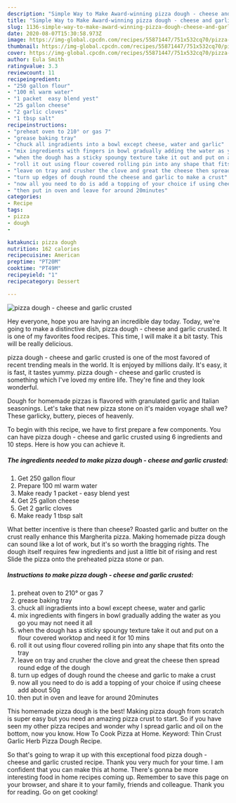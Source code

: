 ```yaml
---
description: "Simple Way to Make Award-winning pizza dough - cheese and garlic crusted"
title: "Simple Way to Make Award-winning pizza dough - cheese and garlic crusted"
slug: 1136-simple-way-to-make-award-winning-pizza-dough-cheese-and-garlic-crusted
date: 2020-08-07T15:30:58.973Z
image: https://img-global.cpcdn.com/recipes/55871447/751x532cq70/pizza-dough-cheese-and-garlic-crusted-recipe-main-photo.jpg
thumbnail: https://img-global.cpcdn.com/recipes/55871447/751x532cq70/pizza-dough-cheese-and-garlic-crusted-recipe-main-photo.jpg
cover: https://img-global.cpcdn.com/recipes/55871447/751x532cq70/pizza-dough-cheese-and-garlic-crusted-recipe-main-photo.jpg
author: Eula Smith
ratingvalue: 3.3
reviewcount: 11
recipeingredient:
- "250 gallon flour"
- "100 ml warm water"
- "1 packet  easy blend yest"
- "25 gallon cheese"
- "2 garlic cloves"
- "1 tbsp salt"
recipeinstructions:
- "preheat oven to 210° or gas 7"
- "grease baking tray"
- "chuck all ingradients into a bowl except cheese, water and garlic"
- "mix ingredients with fingers in bowl gradually adding the water as you go you may not need it all"
- "when the dough has a sticky spoungy texture take it out and put on a flour covered worktop and need it for 10 mins"
- "roll it out using flour covered rolling pin into any shape that fits onto the tray"
- "leave on tray and crusher the clove and great the cheese then spread round edge of the dough"
- "turn up edges of dough round the cheese and garlic to make a crust"
- "now all you need to do is add a topping of your choice if using cheese add about 50g"
- "then put in oven and leave for around 20minutes"
categories:
- Recipe
tags:
- pizza
- dough
- 

katakunci: pizza dough  
nutrition: 162 calories
recipecuisine: American
preptime: "PT20M"
cooktime: "PT49M"
recipeyield: "1"
recipecategory: Dessert

---
```



![pizza dough - cheese and garlic crusted](https://img-global.cpcdn.com/recipes/55871447/751x532cq70/pizza-dough-cheese-and-garlic-crusted-recipe-main-photo.jpg)

Hey everyone, hope you are having an incredible day today. Today, we're going to make a distinctive dish, pizza dough - cheese and garlic crusted. It is one of my favorites food recipes. This time, I will make it a bit tasty. This will be really delicious.

pizza dough - cheese and garlic crusted is one of the most favored of recent trending meals in the world. It is enjoyed by millions daily. It's easy, it is fast, it tastes yummy. pizza dough - cheese and garlic crusted is something which I've loved my entire life. They're fine and they look wonderful.

Dough for homemade pizzas is flavored with granulated garlic and Italian seasonings. Let&#39;s take that new pizza stone on it&#39;s maiden voyage shall we? These garlicky, buttery, pieces of heavenly.


To begin with this recipe, we have to first prepare a few components. You can have pizza dough - cheese and garlic crusted using 6 ingredients and 10 steps. Here is how you can achieve it.

<!--inarticleads1-->

##### The ingredients needed to make pizza dough - cheese and garlic crusted:

1. Get 250 gallon flour
1. Prepare 100 ml warm water
1. Make ready 1 packet - easy blend yest
1. Get 25 gallon cheese
1. Get 2 garlic cloves
1. Make ready 1 tbsp salt


What better incentive is there than cheese? Roasted garlic and butter on the crust really enhance this Margherita pizza. Making homemade pizza dough can sound like a lot of work, but it&#39;s so worth the bragging rights. The dough itself requires few ingredients and just a little bit of rising and rest Slide the pizza onto the preheated pizza stone or pan. 

<!--inarticleads2-->

##### Instructions to make pizza dough - cheese and garlic crusted:

1. preheat oven to 210° or gas 7
1. grease baking tray
1. chuck all ingradients into a bowl except cheese, water and garlic
1. mix ingredients with fingers in bowl gradually adding the water as you go you may not need it all
1. when the dough has a sticky spoungy texture take it out and put on a flour covered worktop and need it for 10 mins
1. roll it out using flour covered rolling pin into any shape that fits onto the tray
1. leave on tray and crusher the clove and great the cheese then spread round edge of the dough
1. turn up edges of dough round the cheese and garlic to make a crust
1. now all you need to do is add a topping of your choice if using cheese add about 50g
1. then put in oven and leave for around 20minutes


This homemade pizza dough is the best! Making pizza dough from scratch is super easy but you need an amazing pizza crust to start. So if you have seen my other pizza recipes and wonder why I spread garlic and oil on the bottom, now you know. How To Cook Pizza at Home. Keyword: Thin Crust Garlic Herb Pizza Dough Recipe. 

So that's going to wrap it up with this exceptional food pizza dough - cheese and garlic crusted recipe. Thank you very much for your time. I am confident that you can make this at home. There's gonna be more interesting food in home recipes coming up. Remember to save this page on your browser, and share it to your family, friends and colleague. Thank you for reading. Go on get cooking!
